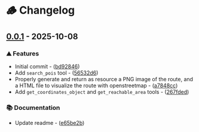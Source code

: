 # 🪵 Changelog

## [0.0.1](https://github.com/vemonet/openroute-mcp/tree/v0.0.1) - 2025-10-08

### ⛰️ Features

- Initial commit - ([bd92846](https://github.com/vemonet/openroute-mcp/commit/bd92846aa6c804a2ddbc5003d1643bc169b312da))
- Add `search_pois` tool - ([56532d6](https://github.com/vemonet/openroute-mcp/commit/56532d68f226d141e9285f194a7e8a926f7713df))
- Properly generate and return as resource a PNG image of the route, and a HTML file to visualize the route with openstreetmap - ([a7848cc](https://github.com/vemonet/openroute-mcp/commit/a7848cccbb10d16495ad7a9bd45f13c7299cf4af))
- Add `get_coordinates_object` and `get_reachable_area` tools - ([267fded](https://github.com/vemonet/openroute-mcp/commit/267fded7265acffdbcaf1a0bd5e33157def761f8))

### 📚 Documentation

- Update readme - ([e65be2b](https://github.com/vemonet/openroute-mcp/commit/e65be2b07189f1d0f1d387e7075d9777fc88e142))

<!-- generated by git-cliff -->
